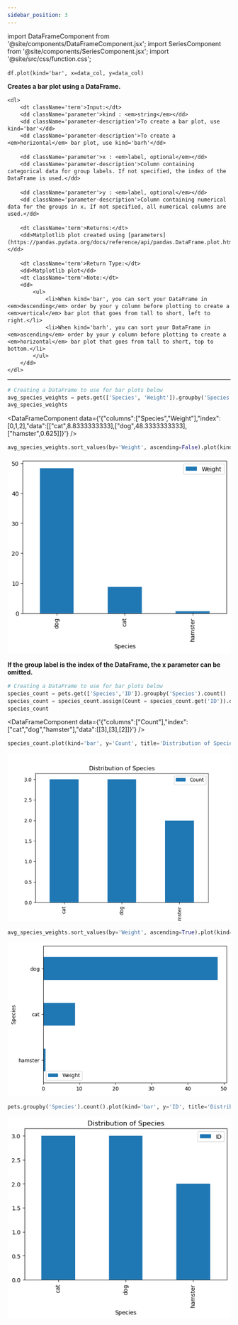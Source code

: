 ```yaml
---
sidebar_position: 3
---
```


import DataFrameComponent from '@site/components/DataFrameComponent.jsx';
import SeriesComponent from '@site/components/SeriesComponent.jsx';
import '@site/src/css/function.css';

<code>df.plot(kind='bar', x=data_col, y=data_col)</code>

<div className='base'>
    <p><strong>Creates a bar plot using a DataFrame.</strong></p>

    <dl>
        <dt className='term'>Input:</dt>
        <dd className='parameter'>kind : <em>string</em></dd>
        <dd className='parameter-description'>To create a bar plot, use kind='bar'</dd>
        <dd className='parameter-description'>To create a <em>horizontal</em> bar plot, use kind='barh'</dd>

        <dd className='parameter'>x : <em>label, optional</em></dd>
        <dd className='parameter-description'>Column containing categorical data for group labels. If not specified, the index of the DataFrame is used.</dd>

        <dd className='parameter'>y : <em>label, optional</em></dd>
        <dd className='parameter-description'>Column containing numerical data for the groups in x. If not specified, all numerical columns are used.</dd>

        <dt className='term'>Returns:</dt>
        <dd>Matplotlib plot created using [parameters](https://pandas.pydata.org/docs/reference/api/pandas.DataFrame.plot.html).</dd>

        <dt className='term'>Return Type:</dt>
        <dd>Matplotlib plot</dd>
        <dt className='term'>Note:</dt>
        <dd>
            <ul>
                <li>When kind='bar', you can sort your DataFrame in <em>descending</em> order by your y column before plotting to create a <em>vertical</em> bar plot that goes from tall to short, left to right.</li>
                <li>When kind='barh', you can sort your DataFrame in <em>ascending</em> order by your y column before plotting to create a <em>horizontal</em> bar plot that goes from tall to short, top to bottom.</li>
            </ul>
        </dd>
    </dl>
</div>

---

```python
# Creating a DataFrame to use for bar plots below
avg_species_weights = pets.get(['Species', 'Weight']).groupby('Species').mean().reset_index()
avg_species_weights
```
<DataFrameComponent data={'{"columns":["Species","Weight"],"index":[0,1,2],"data":[["cat",8.8333333333],["dog",48.3333333333],["hamster",0.625]]}'} />

```python
avg_species_weights.sort_values(by='Weight', ascending=False).plot(kind='bar', x='Species', y='Weight')
```

![Bar plot example 1](/img/bar-plot/barex1.png)

<p><strong>If the group label is the index of the DataFrame, the x parameter can be omitted.</strong></p>

```python
# Creating a DataFrame to use for bar plots below
species_count = pets.get(['Species','ID']).groupby('Species').count()
species_count = species_count.assign(Count = species_count.get('ID')).drop(columns = ['ID'])
species_count
```
<DataFrameComponent data={'{"columns":["Count"],"index":["cat","dog","hamster"],"data":[[3],[3],[2]]}'} />

```python
species_count.plot(kind='bar', y='Count', title='Distribution of Species');
```

![Bar plot example 2](/img/bar-plot/barex3.png)

```python
avg_species_weights.sort_values(by='Weight', ascending=True).plot(kind='barh', x='Species', y='Weight')
```

![Bar plot example 3](/img/bar-plot/barex2.png)

```python
pets.groupby('Species').count().plot(kind='bar', y='ID', title='Distribution of Species')
```

![Bar plot example 3](/img/bar-plot/barex4.png)
